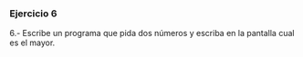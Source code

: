### Ejercicio 6

6.- Escribe un programa que pida dos números y escriba en la pantalla cual es el mayor.